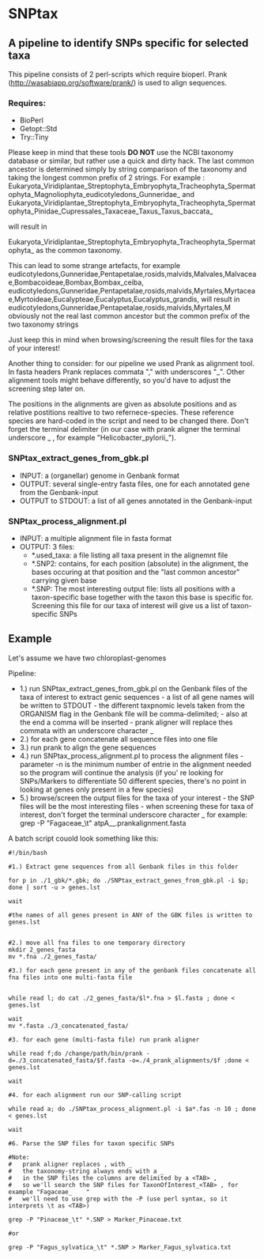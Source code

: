 # SNPtax
## A pipeline to identify SNPs specific for selected taxa

This pipeline consists of 2 perl-scripts which require bioperl.
Prank (http://wasabiapp.org/software/prank/) is used to align sequences.

### Requires:
- BioPerl
- Getopt::Std
- Try::Tiny


Please keep in mind that these tools **DO NOT** use the NCBI taxonomy database or similar, but rather use a quick and dirty hack.
The last common ancestor is determined simply by string comparison of the taxonomy and taking the longest common prefix of 2 strings.
For example :
Eukaryota_Viridiplantae_Streptophyta_Embryophyta_Tracheophyta_Spermatophyta_Magnoliophyta_eudicotyledons_Gunneridae_
and
Eukaryota_Viridiplantae_Streptophyta_Embryophyta_Tracheophyta_Spermatophyta_Pinidae_Cupressales_Taxaceae_Taxus_Taxus_baccata_

will result in 

Eukaryota_Viridiplantae_Streptophyta_Embryophyta_Tracheophyta_Spermatophyta_
as the common taxonomy.

This can lead to some strange artefacts, for example
eudicotyledons,Gunneridae,Pentapetalae,rosids,malvids,Malvales,Malvaceae,Bombacoideae,Bombax,Bombax_ceiba,
eudicotyledons,Gunneridae,Pentapetalae,rosids,malvids,Myrtales,Myrtaceae,Myrtoideae,Eucalypteae,Eucalyptus,Eucalyptus_grandis,
will result in 
eudicotyledons,Gunneridae,Pentapetalae,rosids,malvids,Myrtales,M
obviously not the real last common ancestor but the common prefix of the two taxonomy strings

Just keep this in mind when browsing/screening the result files for the taxa of your interest!


Another thing to consider:
for our pipeline we used Prank as alignment tool.
In fasta headers Prank replaces commata "," with underscores "_".
Other alignment tools might behave differently, so you'd have to adjust the screening step later on.

The positions in the alignments are given as absolute positions and as relative postitions realtive to two refernece-species.
These reference species are hard-coded in the script and need to be changed there. Don't forget the terminal delimiter (in our case with prank aligner the terminal underscore _ , for example "Helicobacter_pylorii_").



### SNPtax_extract_genes_from_gbk.pl
- INPUT: a (organellar) genome in Genbank format
- OUTPUT: several single-entry fasta files, one for each annotated gene from the Genbank-input
- OUTPUT to STDOUT: a list of all genes annotated in the Genbank-input


### SNPtax_process_alignment.pl
- INPUT: a multiple alignment file in fasta format
- OUTPUT: 3 files:
  - *.used_taxa: a file listing all taxa present in the alignemnt file
  - *.SNP2: contains, for each position (absolute) in the alignment, the bases occuring at that position and the "last common ancestor" carrying given base
  - *.SNP: The most interesting output file: lists all positions with a taxon-specific base together with the taxon this base is specific for.
                Screening this file for our taxa of interest will give us a list of taxon-specific SNPs
                

## Example
Let's assume we have two chloroplast-genomes



Pipeline:
- 1.) run SNPtax_extract_genes_from_gbk.pl on the Genbank files of the taxa of interest to extract genic sequences
        - a list of all gene names will be written to STDOUT
        - the different taxpnomic levels taken from the ORGANISM flag in the Genbank file will be comma-delimited; 
          - also at the end a comma will be inserted
          - prank aligner will replace thes commata with an underscore character _
- 2.) for each gene concatenate all sequence files into one file
- 3.) run prank to align the gene sequences
- 4.) run SNPtax_process_alignment.pl to process the alignment files
          - parameter -n is the minimum number of entrie in the alignment needed so the program will continue the analysis
            (if you' re looking for SNPs/Markers to differentiate 50 different species, there's no point in looking
              at genes only present in a few species)
- 5.) browse/screen the output files for the taxa of your interest
        - the SNP files will be the most interesting files
          - when screening these for taxa of interest, don't forget the terminal underscore character _
            for example: grep -P "Fagaceae_\t" atpA__.prankalignment.fasta
            
  
  

A batch script couold look something like this:

```
#!/bin/bash

#1.) Extract gene sequences from all Genbank files in this folder

for p in ./1_gbk/*.gbk; do ./SNPtax_extract_genes_from_gbk.pl -i $p; done | sort -u > genes.lst

wait

#the names of all genes present in ANY of the GBK files is written to genes.lst


#2.) move all fna files to one temporary directory
mkdir 2_genes_fasta
mv *.fna ./2_genes_fasta/

#3.) for each gene present in any of the genbank files concatenate all fna files into one multi-fasta file


while read l; do cat ./2_genes_fasta/$l*.fna > $l.fasta ; done < genes.lst

wait
mv *.fasta ./3_concatenated_fasta/

#3. for each gene (multi-fasta file) run prank aligner

while read f;do /change/path/bin/prank -d=./3_concatenated_fasta/$f.fasta -o=./4_prank_alignments/$f ;done < genes.lst

wait

#4. for each alignment run our SNP-calling script

while read a; do ./SNPtax_process_alignment.pl -i $a*.fas -n 10 ; done < genes.lst

wait

#6. Parse the SNP files for taxon specific SNPs

#Note:
#	prank aligner replaces , with _
#	the taxonomy-string always ends with a _
#	in the SNP files the columns are delimited by a <TAB> ,
#	so we'll search the SNP files for TaxonOfInterest_<TAB> , for example "Fagaceae_	"
#	we'll need to use grep with the -P (use perl syntax, so it interprets \t as <TAB>)

grep -P "Pinaceae_\t" *.SNP > Marker_Pinaceae.txt

#or

grep -P "Fagus_sylvatica_\t" *.SNP > Marker_Fagus_sylvatica.txt



